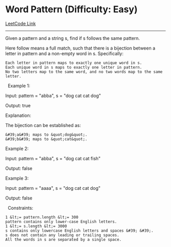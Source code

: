 # Word Pattern (Difficulty: Easy)

[LeetCode Link](https://leetcode.com/problems/word-pattern/)

---

Given a pattern and a string s, find if s&nbsp;follows the same pattern.

Here follow means a full match, such that there is a bijection between a letter in pattern and a non-empty word in s. Specifically:


	Each letter in pattern maps to exactly one unique word in s.
	Each unique word in s maps to exactly one letter in pattern.
	No two letters map to the same word, and no two words map to the same letter.


&nbsp;
Example 1:


Input: pattern = &quot;abba&quot;, s = &quot;dog cat cat dog&quot;

Output: true

Explanation:

The bijection can be established as:


	&#39;a&#39; maps to &quot;dog&quot;.
	&#39;b&#39; maps to &quot;cat&quot;.



Example 2:


Input: pattern = &quot;abba&quot;, s = &quot;dog cat cat fish&quot;

Output: false


Example 3:


Input: pattern = &quot;aaaa&quot;, s = &quot;dog cat cat dog&quot;

Output: false


&nbsp;
Constraints:


	1 &lt;= pattern.length &lt;= 300
	pattern contains only lower-case English letters.
	1 &lt;= s.length &lt;= 3000
	s contains only lowercase English letters and spaces &#39; &#39;.
	s does not contain any leading or trailing spaces.
	All the words in s are separated by a single space.


